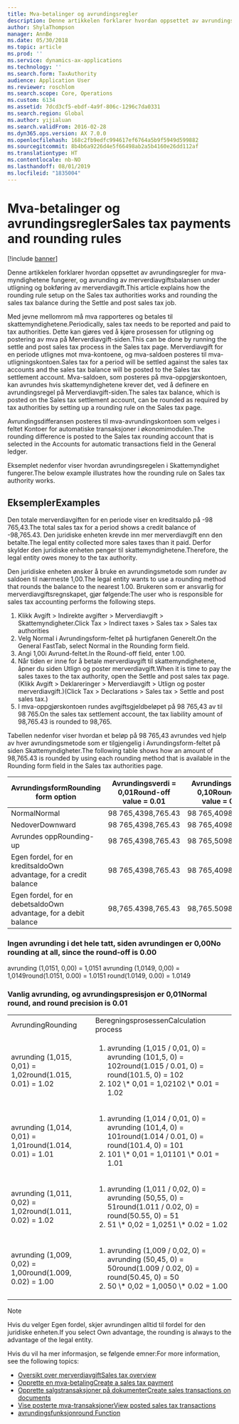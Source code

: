 ```yaml
---
title: Mva-betalinger og avrundingsregler
description: Denne artikkelen forklarer hvordan oppsettet av avrundingsregler for mva-myndighetene fungerer, og avrunding av merverdiavgiftsbalansen under utligning og bokføring av merverdiavgift.
author: ShylaThompson
manager: AnnBe
ms.date: 05/30/2018
ms.topic: article
ms.prod: ''
ms.service: dynamics-ax-applications
ms.technology: ''
ms.search.form: TaxAuthority
audience: Application User
ms.reviewer: roschlom
ms.search.scope: Core, Operations
ms.custom: 6134
ms.assetid: 7dcd3cf5-ebdf-4a9f-806c-1296c7da0331
ms.search.region: Global
ms.author: yijialuan
ms.search.validFrom: 2016-02-28
ms.dyn365.ops.version: AX 7.0.0
ms.openlocfilehash: 168c2fb9edfc994617ef6764a5b9f5949d599882
ms.sourcegitcommit: 8b4b6a9226d4e5f66498ab2a5b4160e26dd112af
ms.translationtype: HT
ms.contentlocale: nb-NO
ms.lasthandoff: 08/01/2019
ms.locfileid: "1835004"
---
```

# <a name="sales-tax-payments-and-rounding-rules"></a><span data-ttu-id="4681e-103">Mva-betalinger og avrundingsregler</span><span class="sxs-lookup"><span data-stu-id="4681e-103">Sales tax payments and rounding rules</span></span>

[!include [banner](../includes/banner.md)]

<span data-ttu-id="4681e-104">Denne artikkelen forklarer hvordan oppsettet av avrundingsregler for mva-myndighetene fungerer, og avrunding av merverdiavgiftsbalansen under utligning og bokføring av merverdiavgift.</span><span class="sxs-lookup"><span data-stu-id="4681e-104">This article explains how the rounding rule setup on the Sales tax authorities works and rounding the sales tax balance during the Settle and post sales tax job.</span></span>

<span data-ttu-id="4681e-105">Med jevne mellomrom må mva rapporteres og betales til skattemyndighetene.</span><span class="sxs-lookup"><span data-stu-id="4681e-105">Periodically, sales tax needs to be reported and paid to tax authorities.</span></span> <span data-ttu-id="4681e-106">Dette kan gjøres ved å kjøre prosessen for utligning og postering av mva på Merverdiavgift-siden.</span><span class="sxs-lookup"><span data-stu-id="4681e-106">This can be done by running the settle and post sales tax process in the Sales tax page.</span></span> <span data-ttu-id="4681e-107">Merverdiavgift for en periode utlignes mot mva-kontoene, og mva-saldoen posteres til mva-utligningskontoen.</span><span class="sxs-lookup"><span data-stu-id="4681e-107">Sales tax for a period will be settled against the sales tax accounts and the sales tax balance will be posted to the Sales tax settlement account.</span></span> <span data-ttu-id="4681e-108">Mva-saldoen, som posteres på mva-oppgjørskontoen, kan avrundes hvis skattemyndighetene krever det, ved å definere en avrundingsregel på Merverdiavgift-siden.</span><span class="sxs-lookup"><span data-stu-id="4681e-108">The sales tax balance, which is posted on the Sales tax settlement account, can be rounded as required by tax authorities by setting up a rounding rule on the Sales tax page.</span></span> 

<span data-ttu-id="4681e-109">Avrundingsdifferansen posteres til mva-avrundingskontoen som velges i feltet Kontoer for automatiske transaksjoner i økonomimodulen.</span><span class="sxs-lookup"><span data-stu-id="4681e-109">The rounding difference is posted to the Sales tax rounding account that is selected in the Accounts for automatic transactions field in the General ledger.</span></span>

<span data-ttu-id="4681e-110">Eksemplet nedenfor viser hvordan avrundingsregelen i Skattemyndighet fungerer.</span><span class="sxs-lookup"><span data-stu-id="4681e-110">The below example illustrates how the rounding rule on Sales tax authority works.</span></span>

## <a name="examples"></a><span data-ttu-id="4681e-111">Eksempler</span><span class="sxs-lookup"><span data-stu-id="4681e-111">Examples</span></span>

<span data-ttu-id="4681e-112">Den totale merverdiavgiften for en periode viser en kreditsaldo på -98 765,43.</span><span class="sxs-lookup"><span data-stu-id="4681e-112">The total sales tax for a period shows a credit balance of -98,765.43.</span></span> <span data-ttu-id="4681e-113">Den juridiske enheten krevde inn mer merverdiavgift enn den betalte.</span><span class="sxs-lookup"><span data-stu-id="4681e-113">The legal entity collected more sales taxes than it paid.</span></span> <span data-ttu-id="4681e-114">Derfor skylder den juridiske enheten penger til skattemyndighetene.</span><span class="sxs-lookup"><span data-stu-id="4681e-114">Therefore, the legal entity owes money to the tax authority.</span></span> 

<span data-ttu-id="4681e-115">Den juridiske enheten ønsker å bruke en avrundingsmetode som runder av saldoen til nærmeste 1,00.</span><span class="sxs-lookup"><span data-stu-id="4681e-115">The legal entity wants to use a rounding method that rounds the balance to the nearest 1.00.</span></span> <span data-ttu-id="4681e-116">Brukeren som er ansvarlig for merverdiavgiftsregnskapet, gjør følgende:</span><span class="sxs-lookup"><span data-stu-id="4681e-116">The user who is responsible for sales tax accounting performs the following steps.</span></span>

1.  <span data-ttu-id="4681e-117">Klikk Avgift &gt; Indirekte avgifter &gt; Merverdiavgift &gt; Skattemyndigheter.</span><span class="sxs-lookup"><span data-stu-id="4681e-117">Click Tax &gt; Indirect taxes &gt; Sales tax &gt; Sales tax authorities</span></span>
2.  <span data-ttu-id="4681e-118">Velg Normal i Avrundingsform-feltet på hurtigfanen Generelt.</span><span class="sxs-lookup"><span data-stu-id="4681e-118">On the General FastTab, select Normal in the Rounding form field.</span></span>
3.  <span data-ttu-id="4681e-119">Angi 1,00i Avrund-feltet.</span><span class="sxs-lookup"><span data-stu-id="4681e-119">In the Round-off field, enter 1.00.</span></span>
4.  <span data-ttu-id="4681e-120">Når tiden er inne for å betale merverdiavgift til skattemyndighetene, åpner du siden Utlign og poster merverdiavgift.</span><span class="sxs-lookup"><span data-stu-id="4681e-120">When it is time to pay the sales taxes to the tax authority, open the Settle and post sales tax page.</span></span> <span data-ttu-id="4681e-121">(Klikk Avgift &gt; Deklareringer &gt; Merverdiavgift &gt; Utlign og poster merverdiavgift.)</span><span class="sxs-lookup"><span data-stu-id="4681e-121">(Click Tax &gt; Declarations &gt; Sales tax &gt; Settle and post sales tax.)</span></span>
5.  <span data-ttu-id="4681e-122">I mva-oppgjørskontoen rundes avgiftsgjeldbeløpet på 98 765,43 av til 98 765.</span><span class="sxs-lookup"><span data-stu-id="4681e-122">On the sales tax settlement account, the tax liability amount of 98,765.43 is rounded to 98,765.</span></span>

<span data-ttu-id="4681e-123">Tabellen nedenfor viser hvordan et beløp på 98 765,43 avrundes ved hjelp av hver avrundingsmetode som er tilgjengelig i Avrundingsform-feltet på siden Skattemyndigheter.</span><span class="sxs-lookup"><span data-stu-id="4681e-123">The following table shows how an amount of 98,765.43 is rounded by using each rounding method that is available in the Rounding form field in the Sales tax authorities page.</span></span>

| <span data-ttu-id="4681e-124">Avrundingsform</span><span class="sxs-lookup"><span data-stu-id="4681e-124">Rounding form option</span></span>                | <span data-ttu-id="4681e-125">Avrundingsverdi = 0,01</span><span class="sxs-lookup"><span data-stu-id="4681e-125">Round-off value = 0.01</span></span> | <span data-ttu-id="4681e-126">Avrundingsverdi = 0,10</span><span class="sxs-lookup"><span data-stu-id="4681e-126">Round-off value = 0.10</span></span> | <span data-ttu-id="4681e-127">Avrundingsverdi = 1,00</span><span class="sxs-lookup"><span data-stu-id="4681e-127">Round-off value = 1.00</span></span> | <span data-ttu-id="4681e-128">Avrundingsverdi = 100,00</span><span class="sxs-lookup"><span data-stu-id="4681e-128">Round-off value = 100.00</span></span> |
|-------------------------------------|------------------------|------------------------|------------------------|--------------------------|
| <span data-ttu-id="4681e-129">Normal</span><span class="sxs-lookup"><span data-stu-id="4681e-129">Normal</span></span>                              | <span data-ttu-id="4681e-130">98 765,43</span><span class="sxs-lookup"><span data-stu-id="4681e-130">98,765.43</span></span>              | <span data-ttu-id="4681e-131">98 765,40</span><span class="sxs-lookup"><span data-stu-id="4681e-131">98,765.40</span></span>              | <span data-ttu-id="4681e-132">98 765,00</span><span class="sxs-lookup"><span data-stu-id="4681e-132">98,765.00</span></span>              | <span data-ttu-id="4681e-133">98 800,00</span><span class="sxs-lookup"><span data-stu-id="4681e-133">98,800.00</span></span>                |
| <span data-ttu-id="4681e-134">Nedover</span><span class="sxs-lookup"><span data-stu-id="4681e-134">Downward</span></span>                            | <span data-ttu-id="4681e-135">98 765,43</span><span class="sxs-lookup"><span data-stu-id="4681e-135">98,765.43</span></span>              | <span data-ttu-id="4681e-136">98 765,40</span><span class="sxs-lookup"><span data-stu-id="4681e-136">98,765.40</span></span>              | <span data-ttu-id="4681e-137">98 765,00</span><span class="sxs-lookup"><span data-stu-id="4681e-137">98,765.00</span></span>              | <span data-ttu-id="4681e-138">98 700,00</span><span class="sxs-lookup"><span data-stu-id="4681e-138">98,700.00</span></span>                |
| <span data-ttu-id="4681e-139">Avrundes opp</span><span class="sxs-lookup"><span data-stu-id="4681e-139">Rounding-up</span></span>                         | <span data-ttu-id="4681e-140">98 765,43</span><span class="sxs-lookup"><span data-stu-id="4681e-140">98,765.43</span></span>              | <span data-ttu-id="4681e-141">98 765,50</span><span class="sxs-lookup"><span data-stu-id="4681e-141">98,765.50</span></span>              | <span data-ttu-id="4681e-142">98 766,00</span><span class="sxs-lookup"><span data-stu-id="4681e-142">98,766.00</span></span>              | <span data-ttu-id="4681e-143">98 800,00</span><span class="sxs-lookup"><span data-stu-id="4681e-143">98,800.00</span></span>                |
| <span data-ttu-id="4681e-144">Egen fordel, for en kreditsaldo</span><span class="sxs-lookup"><span data-stu-id="4681e-144">Own advantage, for a credit balance</span></span> | <span data-ttu-id="4681e-145">98 765,43</span><span class="sxs-lookup"><span data-stu-id="4681e-145">98,765.43</span></span>              | <span data-ttu-id="4681e-146">98 765,40</span><span class="sxs-lookup"><span data-stu-id="4681e-146">98,765.40</span></span>              | <span data-ttu-id="4681e-147">98 765,00</span><span class="sxs-lookup"><span data-stu-id="4681e-147">98,765.00</span></span>              | <span data-ttu-id="4681e-148">98 700,00</span><span class="sxs-lookup"><span data-stu-id="4681e-148">98,700.00</span></span>                |
| <span data-ttu-id="4681e-149">Egen fordel, for en debetsaldo</span><span class="sxs-lookup"><span data-stu-id="4681e-149">Own advantage, for a debit balance</span></span>  | <span data-ttu-id="4681e-150">98,765.43</span><span class="sxs-lookup"><span data-stu-id="4681e-150">98,765.43</span></span>              | <span data-ttu-id="4681e-151">98,765.50</span><span class="sxs-lookup"><span data-stu-id="4681e-151">98,765.50</span></span>              | <span data-ttu-id="4681e-152">98,766.00</span><span class="sxs-lookup"><span data-stu-id="4681e-152">98,766.00</span></span>              | <span data-ttu-id="4681e-153">98,800.00</span><span class="sxs-lookup"><span data-stu-id="4681e-153">98,800.00</span></span>                |


### <a name="no-rounding-at-all-since-the-round-off-is-000"></a><span data-ttu-id="4681e-154">Ingen avrunding i det hele tatt, siden avrundingen er 0,00</span><span class="sxs-lookup"><span data-stu-id="4681e-154">No rounding at all, since the round-off is 0.00</span></span>

<span data-ttu-id="4681e-155">avrunding (1,0151, 0,00) = 1,0151 avrunding (1,0149, 0,00) = 1,0149</span><span class="sxs-lookup"><span data-stu-id="4681e-155">round(1.0151, 0.00) = 1.0151 round(1.0149, 0.00) = 1.0149</span></span>

### <a name="normal-round-and-round-precision-is-001"></a><span data-ttu-id="4681e-156">Vanlig avrunding, og avrundingspresisjon er 0,01</span><span class="sxs-lookup"><span data-stu-id="4681e-156">Normal round, and round precision is 0.01</span></span>

<table>
  <tr>
    <td><span data-ttu-id="4681e-157">Avrunding</span><span class="sxs-lookup"><span data-stu-id="4681e-157">Rounding</span></span>
    </td>
    <td><span data-ttu-id="4681e-158">Beregningsprosessen</span><span class="sxs-lookup"><span data-stu-id="4681e-158">Calculation process</span></span>
    </td>
  </tr>
    <tr>
    <td><span data-ttu-id="4681e-159">avrunding (1,015, 0,01) = 1,02</span><span class="sxs-lookup"><span data-stu-id="4681e-159">round(1.015, 0.01) = 1.02</span></span>
    </td>
    <td>
      <ol>
        <li><span data-ttu-id="4681e-160">avrunding (1,015 / 0,01, 0) = avrunding (101,5, 0) = 102</span><span class="sxs-lookup"><span data-stu-id="4681e-160">round(1.015 / 0.01, 0) = round(101.5, 0) = 102</span></span>
        </li>
        <li><span data-ttu-id="4681e-161">102 \* 0,01 = 1,02</span><span class="sxs-lookup"><span data-stu-id="4681e-161">102 \* 0.01 = 1.02</span></span>
        </li>
      </ol>
    </td>
  </tr>
    <tr>
    <td><span data-ttu-id="4681e-162">avrunding (1,014, 0,01) = 1,01</span><span class="sxs-lookup"><span data-stu-id="4681e-162">round(1.014, 0.01) = 1.01</span></span>
    </td>
    <td> <ol>
        <li><span data-ttu-id="4681e-163">avrunding (1,014 / 0,01, 0) = avrunding (101,4, 0) = 101</span><span class="sxs-lookup"><span data-stu-id="4681e-163">round(1.014 / 0.01, 0) = round(101.4, 0) = 101</span></span>
        </li>
        <li><span data-ttu-id="4681e-164">101 \* 0,01 = 1,01</span><span class="sxs-lookup"><span data-stu-id="4681e-164">101 \* 0.01 = 1.01</span></span>
        </li>
      </ol>
    </td>
  </tr>
    <tr>
    <td><span data-ttu-id="4681e-165">avrunding (1,011, 0,02) = 1,02</span><span class="sxs-lookup"><span data-stu-id="4681e-165">round(1.011, 0.02) = 1.02</span></span>
    </td>
    <td> <ol>
        <li><span data-ttu-id="4681e-166">avrunding (1,011 / 0,02, 0) = avrunding (50,55, 0) = 51</span><span class="sxs-lookup"><span data-stu-id="4681e-166">round(1.011 / 0.02, 0) = round(50.55, 0) = 51</span></span>
        </li>
        <li><span data-ttu-id="4681e-167">51 \* 0,02 = 1,02</span><span class="sxs-lookup"><span data-stu-id="4681e-167">51 \* 0.02 = 1.02</span></span>
        </li>
      </ol>
    </td>
  </tr>
    <tr>
    <td><span data-ttu-id="4681e-168">avrunding (1,009, 0,02) = 1,00</span><span class="sxs-lookup"><span data-stu-id="4681e-168">round(1.009, 0.02) = 1.00</span></span>
    </td>
    <td> <ol>
        <li><span data-ttu-id="4681e-169">avrunding (1,009 / 0,02, 0) = avrunding (50,45, 0) = 50</span><span class="sxs-lookup"><span data-stu-id="4681e-169">round(1.009 / 0.02, 0) = round(50.45, 0) = 50</span></span>
        </li>
        <li><span data-ttu-id="4681e-170">50 \* 0,02 = 1,00</span><span class="sxs-lookup"><span data-stu-id="4681e-170">50 \* 0.02 = 1.00</span></span>
        </li>
      </ol>
    </td>
  </tr>
</table>

> [!NOTE]                                                                                  
> <span data-ttu-id="4681e-171">Hvis du velger Egen fordel, skjer avrundingen alltid til fordel for den juridiske enheten.</span><span class="sxs-lookup"><span data-stu-id="4681e-171">If you select Own advantage, the rounding is always to the advantage of the legal entity.</span></span> 

<span data-ttu-id="4681e-172">Hvis du vil ha mer informasjon, se følgende emner:</span><span class="sxs-lookup"><span data-stu-id="4681e-172">For more information, see the following topics:</span></span>
- [<span data-ttu-id="4681e-173">Oversikt over merverdiavgift</span><span class="sxs-lookup"><span data-stu-id="4681e-173">Sales tax overview</span></span>](indirect-taxes-overview.md)
- [<span data-ttu-id="4681e-174">Opprette en mva-betaling</span><span class="sxs-lookup"><span data-stu-id="4681e-174">Create a sales tax payment</span></span>](tasks/create-sales-tax-payment.md)
- [<span data-ttu-id="4681e-175">Opprette salgstransaksjoner på dokumenter</span><span class="sxs-lookup"><span data-stu-id="4681e-175">Create sales transactions on documents</span></span>](tasks/create-sales-tax-transactions-documents.md)
- [<span data-ttu-id="4681e-176">Vise posterte mva-transaksjoner</span><span class="sxs-lookup"><span data-stu-id="4681e-176">View posted sales tax transactions</span></span>](tasks/view-posted-sales-tax-transactions.md)
- [<span data-ttu-id="4681e-177">avrundingsfunksjon</span><span class="sxs-lookup"><span data-stu-id="4681e-177">round Function</span></span>](https://msdn.microsoft.com/library/aa850656.aspx)


